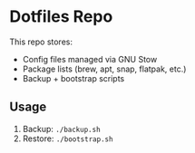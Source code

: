 # Dotfiles Repo

This repo stores:
- Config files managed via GNU Stow
- Package lists (brew, apt, snap, flatpak, etc.)
- Backup + bootstrap scripts

## Usage
1. Backup: `./backup.sh`
2. Restore: `./bootstrap.sh`

